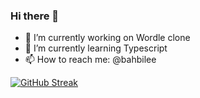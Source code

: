 ### Hi there 👋
- 🔭 I’m currently working on Wordle clone
- 🌱 I’m currently learning Typescript
- 📫 How to reach me: @bahbilee

[![GitHub Streak](https://github-readme-streak-stats.herokuapp.com?user=superbahbi&theme=dark&hide_border=true&date_format=M%20j%5B%2C%20Y%5D)](https://git.io/streak-stats)
<!--
**superbahbi/superbahbi** is a ✨ _special_ ✨ repository because its `README.md` (this file) appears on your GitHub profile.

Here are some ideas to get you started:

- 🔭 I’m currently working on ...
- 🌱 I’m currently learning ...
- 👯 I’m looking to collaborate on ...
- 🤔 I’m looking for help with ...
- 💬 Ask me about ...
- 📫 How to reach me: ...
- 😄 Pronouns: ...
- ⚡ Fun fact: ...
-->
